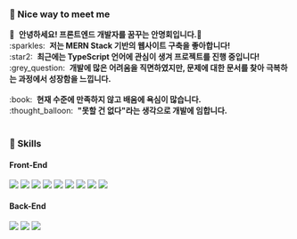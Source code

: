 ### 🤞 Nice way to meet me

<p>
  👋&nbsp; <b>안녕하세요! 프론트엔드 개발자를 꿈꾸는 안명회입니다.</b>🚀<br/>
  :sparkles:&nbsp; <b>저는 MERN Stack 기반의 웹사이트 구축을 좋아합니다!</b><br/>
  :star2:&nbsp; <b>최근에는 TypeScript 언어에 관심이 생겨 프로젝트를 진행 중입니다!</b><br/>
  :grey_question:&nbsp; <b>개발에 많은 어려움을 직면하였지만, 문제에 대한 문서를 찾아 극복하는 과정에서 성장함을 느낍니다.</b><br/><br/>
  :book:&nbsp; <b>현재 수준에 만족하지 않고 배움에 욕심이 많습니다.</b><br/>
  :thought_balloon:&nbsp; <b>"못할 건 없다"라는 생각으로 개발에 임합니다.</b><br/><br/>
</p>


### 💪 Skills
#### Front-End
<p>
  <img src="https://img.shields.io/badge/HTML5-E34F26?style=for-the-badge&logo=html5&logoColor=white"/>
  <img src="https://img.shields.io/badge/JavaScript-323330?style=for-the-badge&logo=javascript&logoColor=F7DF1E"/>
  <img src="https://img.shields.io/badge/TypeScript-007ACC?style=for-the-badge&logo=typescript&logoColor=white"/>
  <img src="https://img.shields.io/badge/React-20232A?style=for-the-badge&logo=react&logoColor=61DAFB"/>
  <img src="https://img.shields.io/badge/next%20js-000000?style=for-the-badge&logo=nextdotjs&logoColor=white"/>
  <img src="https://img.shields.io/badge/Redux-593D88?style=for-the-badge&logo=redux&logoColor=white"/>  
  <img src="https://img.shields.io/badge/CSS3-1572B6?style=for-the-badge&logo=css3&logoColor=white"/>
  <img src="https://img.shields.io/badge/Sass-CC6699?style=for-the-badge&logo=sass&logoColor=white"/>
  <img src="https://img.shields.io/badge/styled--components-DB7093?style=for-the-badge&logo=styled-components&logoColor=white"/>
</p>


#### Back-End
<p>
  <img src="https://img.shields.io/badge/Node.js-339933?style=for-the-badge&logo=nodedotjs&logoColor=white"/>
  <img src="https://img.shields.io/badge/Express.js-000000?style=for-the-badge&logo=express&logoColor=white"/>
  <img src="https://img.shields.io/badge/MongoDB-4EA94B?style=for-the-badge&logo=mongodb&logoColor=white"/>
</p>
